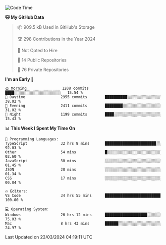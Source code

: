 <!--START_SECTION:waka-->
![Code Time](http://img.shields.io/badge/Code%20Time-5%2C406%20hrs%2053%20mins-blue)

**🐱 My GitHub Data** 

> 📦 909.5 kB Used in GitHub's Storage 
 > 
> 🏆 298 Contributions in the Year 2024
 > 
> 🚫 Not Opted to Hire
 > 
> 📜 14 Public Repositories 
 > 
> 🔑 76 Private Repositories 
 > 
**I'm an Early 🐤** 

```text
🌞 Morning                1208 commits        ████░░░░░░░░░░░░░░░░░░░░░   15.54 % 
🌆 Daytime                2955 commits        ██████████░░░░░░░░░░░░░░░   38.02 % 
🌃 Evening                2411 commits        ████████░░░░░░░░░░░░░░░░░   31.02 % 
🌙 Night                  1199 commits        ████░░░░░░░░░░░░░░░░░░░░░   15.43 % 
```


📊 **This Week I Spent My Time On** 

```text
💬 Programming Languages: 
TypeScript               32 hrs 8 mins       ███████████████████████░░   92.03 % 
Other                    54 mins             █░░░░░░░░░░░░░░░░░░░░░░░░   02.60 % 
JavaScript               30 mins             ░░░░░░░░░░░░░░░░░░░░░░░░░   01.45 % 
JSON                     28 mins             ░░░░░░░░░░░░░░░░░░░░░░░░░   01.34 % 
CSS                      17 mins             ░░░░░░░░░░░░░░░░░░░░░░░░░   00.84 % 

🔥 Editors: 
VS Code                  34 hrs 55 mins      █████████████████████████   100.00 % 

💻 Operating System: 
Windows                  26 hrs 12 mins      ███████████████████░░░░░░   75.03 % 
Mac                      8 hrs 43 mins       ██████░░░░░░░░░░░░░░░░░░░   24.97 % 
```


 Last Updated on 23/03/2024 04:19:11 UTC
<!--END_SECTION:waka-->

